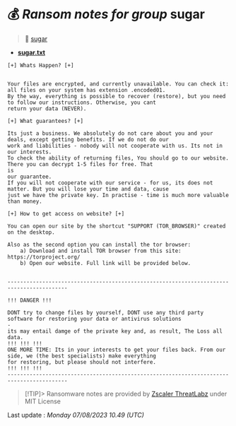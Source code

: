 # 💰 _Ransom notes for group_ sugar
> 🔗 [sugar](group/sugar)
* **[sugar.txt](https://ransomware.live/ransomware_notes/sugar/sugar.txt)**

```
[+] Whats Happen? [+]
 
 
Your files are encrypted, and currently unavailable. You can check it: all files on your system has extension .encoded01.
By the way, everything is possible to recover (restore), but you need to follow our instructions. Otherwise, you cant
return your data (NEVER).
 
[+] What guarantees? [+]
 
Its just a business. We absolutely do not care about you and your deals, except getting benefits. If we do not do our
work and liabilities - nobody will not cooperate with us. Its not in our interests.
To check the ability of returning files, You should go to our website. There you can decrypt 1-5 files for free. That
is
our guarantee.
If you will not cooperate with our service - for us, its does not matter. But you will lose your time and data, cause
just we have the private key. In practise - time is much more valuable than money.
 
[+] How to get access on website? [+]
 
You can open our site by the shortcut "SUPPORT (TOR_BROWSER)" created on the desktop.
 
Also as the second option you can install the tor browser:
    a) Download and install TOR browser from this site: https://torproject.org/
    b) Open our website. Full link will be provided below.
 
 
-----------------------------------------------------------------------------------------
 
!!! DANGER !!!
 
DONT try to change files by yourself, DONT use any third party software for restoring your data or antivirus solutions
-
its may entail damge of the private key and, as result, The Loss all data.
!!! !!! !!!
ONE MORE TIME: Its in your interests to get your files back. From our side, we (the best specialists) make everything
for restoring, but please should not interfere.
!!! !!! !!!
-----------------------------------------------------------------------------------------

```


> [!TIP]> Ransomware notes are provided by [Zscaler ThreatLabz](https://github.com/threatlabz/ransomware_notes) under MIT License
> 




Last update : _Monday 07/08/2023 10.49 (UTC)_


